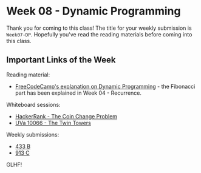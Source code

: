 # Week 08 - Dynamic Programming

Thank you for coming to this class! The title for your weekly submission is `Week07-DP`. Hopefully you've read the reading materials before coming into this class.

## Important Links of the Week

Reading material:
- [FreeCodeCamp's explanation on Dynamic Programming](https://medium.freecodecamp.org/useful-tips-to-help-you-create-good-habits-as-a-web-developer-7c1b7b5c0bcb) - the Fibonacci part has been explained in Week 04 - Recurrence.

Whiteboard sessions:
- [HackerRank - The Coin Change Problem](https://www.hackerrank.com/challenges/coin-change/problem)
- [UVa 10066 - The Twin Towers](https://uva.onlinejudge.org/index.php?option=com_onlinejudge&Itemid=8&page=show_problem&problem=1007)

Weekly submissions:
- [433 B](http://codeforces.com/problemset/problem/433/B)
- [913 C](http://codeforces.com/problemset/problem/913/C)

GLHF!
